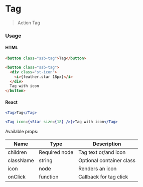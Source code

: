 # Tag

> Action Tag

### Usage

#### HTML

```html
<button class="ssb-tag">Tag</button>

<button class="ssb-tag">
  <div class="st-icon">
    <i>{feather.star 18px}</i>
  </div>
  Tag with icon
</button>
```

#### React

```jsx harmony
<Tag>Tag</Tag>

<Tag icon={<Star size={18} />}>Tag with icon</Tag>
```

Available props:

| Name      | Type          | Description              |
| --------- | ------------- | ------------------------ |
| children  | Required node | Tag text or/and icon     |
| className | string        | Optional container class |
| icon      | node          | Renders an icon          |
| onClick   | function      | Callback for tag click   |
